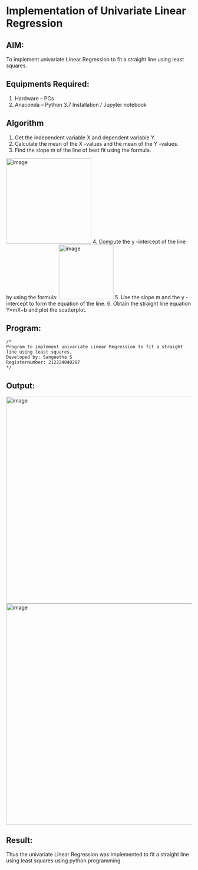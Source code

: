 # Implementation of Univariate Linear Regression
## AIM:
To implement univariate Linear Regression to fit a straight line using least squares.

## Equipments Required:
1. Hardware – PCs
2. Anaconda – Python 3.7 Installation / Jupyter notebook

## Algorithm
1. Get the independent variable X and dependent variable Y.
2. Calculate the mean of the X -values and the mean of the Y -values.
3. Find the slope m of the line of best fit using the formula. 
<img width="231" alt="image" src="https://user-images.githubusercontent.com/93026020/192078527-b3b5ee3e-992f-46c4-865b-3b7ce4ac54ad.png">
4. Compute the y -intercept of the line by using the formula:
<img width="148" alt="image" src="https://user-images.githubusercontent.com/93026020/192078545-79d70b90-7e9d-4b85-9f8b-9d7548a4c5a4.png">
5. Use the slope m and the y -intercept to form the equation of the line.
6. Obtain the straight line equation Y=mX+b and plot the scatterplot.

## Program:
```
/*
Program to implement univariate Linear Regression to fit a straight line using least squares.
Developed by: Sangeetha S
RegisterNumber: 212224040287 
*/
```

## Output:
<img width="777" height="561" alt="image" src="https://github.com/user-attachments/assets/17ff8a64-0904-4268-934a-07cfbebb4852" />
<img width="827" height="599" alt="image" src="https://github.com/user-attachments/assets/370a3744-845c-40b1-9715-cf8d258e6832" />


## Result:
Thus the univariate Linear Regression was implemented to fit a straight line using least squares using python programming.
